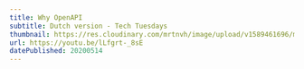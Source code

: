 ```yaml
---
title: Why OpenAPI
subtitle: Dutch version - Tech Tuesdays
thumbnail: https://res.cloudinary.com/mrtnvh/image/upload/v1589461696/mrtnvh.com/mrtnvh-play.jpg
url: https://youtu.be/lLfgrt-_8sE
datePublished: 20200514
---
```

